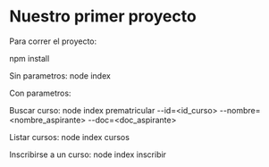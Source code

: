 # Nuestro primer proyecto

Para correr el proyecto:

npm install


Sin parametros:
node index



Con parametros:


Buscar curso:
node index prematricular --id=<id_curso> --nombre=<nombre_aspirante> --doc=<doc_aspirante>


Listar cursos:
node index cursos


Inscribirse a un curso:
node index inscribir
